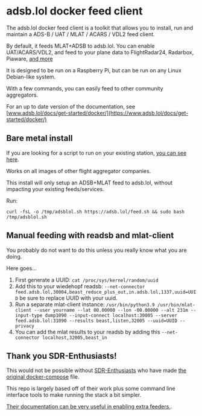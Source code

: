# adsb.lol docker feed client

The adsb.lol docker feed client is a toolkit that allows you to install, run and maintain a ADS-B / UAT / MLAT / ACARS / VDL2 feed client.

By default, it feeds MLAT+ADSB to adsb.lol. You can enable UAT/ACARS/VDL2, and feed to your plane data to FlightRadar24, Radarbox, Piaware, [and more](.env.example)

It is designed to be run on a Raspberry Pi, but can be run on any Linux Debian-like system.

With a few commands, you can easily feed to other community aggregators.

For an up to date version of the documentation, see [www.adsb.lol/docs/get-started/docker/](https://www.adsb.lol/docs/get-started/docker/)
## Bare metal install

If you are looking for a script to run on your existing station, [you can see here](https://github.com/adsblol/feed/tree/master).

Works on all images of other flight aggregator companies.

This install will only setup an ADSB+MLAT feed to adsb.lol, without impacting your existing feeds/services.

Run:

```
curl -fsL -o /tmp/adsblol.sh https://adsb.lol/feed.sh && sudo bash /tmp/adsblol.sh
```
## Manual feeding with readsb and mlat-client

You probably do not want to do this unless you really know what you are doing.

Here goes...

1. First generate a UUID: `cat /proc/sys/kernel/random/uuid`
2. Add this to your wiedehopf readsb: `--net-connector feed.adsb.lol,30004,beast_reduce_plus_out,in.adsb.lol,1337,uuid=UUID` be sure to replace UUID with your uuid.
3. Run a separate mlat-client instance:
```/usr/bin/python3.9 /usr/bin/mlat-client --user yourname --lat 00.00000 --lon -00.00000 --alt 231m --input-type dump1090 --input-connect localhost:30005 --server feed.adsb.lol:31090 --results beast,listen,32005 --uuid=UUID --privacy```
4. You can add the mlat results to your readsb by adding this `--net-connector localhost,32005,beast_in`

## Thank you SDR-Enthusiasts!

This would not be possible without [SDR-Enthusiasts](https://github.com/sdr-enthusiasts/) who have made [the original docker-compose](https://github.com/sdr-enthusiasts/docker-install) file.

This repo is largely based off of their work plus some command line interface tools to make running the stack a bit simpler.

[Their documentation can be very useful in enabling extra feeders.](https://sdr-enthusiasts.gitbook.io/ads-b/feeder-containers/feeding-flightaware-piaware).
